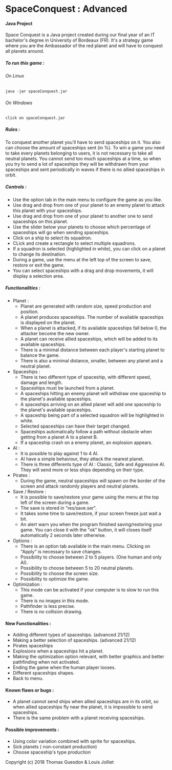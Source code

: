 # SpaceConquest : Advanced
 
#### Java Project

Space Conquest is a Java project created during our final year of an IT bachelor's degree in University of Bordeaux (FR).
It's a strategy game where you are the Ambassador of the red planet and will have to conquest all planets around.


##### To run this game :
###### On Linux 
    java -jar spaceConquest.jar
###### On Windows
    click on spaceConquest.jar

##### Rules :
To conquest another planet you'll have to send spaceships on it. You also can choose the amount of spaceships sent (in %).
To win a game you need to take every planets belonging to users, it is not necessary to take all neutral planets.
You cannot send too much spaceships at a time, so when you try to send a lot of spaceships they will be withdrawn from your spaceships and sent periodically in waves if there is no allied spaceships in orbit.

##### Controls :
 - Use the option tab in the main menu to configure the game as you like.
 - Use drag and drop from one of your planet to an enemy planet to attack this planet with your spaceships.
 - Use drag and drop from one of your planet to another one to send spaceships on this planet.
 - Use the slider below your planets to choose which percentage of spaceships will go when sending spaceships.
 - Click on a ship to select its squadron.
 - CLick and create a rectangle to select multiple squadrons.
 - If a squadron is selected (highlighted in white), you can click on a planet to change its destination.
 - During a game, use the menu at the left top of the screen to save, restore or exit the game.
 - You can select spaceships with a drag and drop movements, it will display a selection area.
 

##### Functionalities :
 - Planet :
    - Planet are generated with random size, speed production and position.
    - A planet produces spaceships. The number of available spaceships is displayed on the planet.
    - When a planet is attacked, if its available spaceships fall below 0, the attacker become the new owner.
    - A planet can receive allied spaceships, which will be added to its available spaceships.
    - There is a minimal distance between each player's starting planet to balance the game.
    - There is also a minimal distance, smaller, between any planet and a neutral planet.
 - Spaceships :
    - There is two different type of spaceship, with different speed, damage and length.
    - Spaceships must be launched from a planet.
    - A spaceships hitting an enemy planet will withdraw one spaceship to the planet's available spaceships.
    - A spaceships arriving on an allied planet will add one spaceship to the planet's available spaceships.
    - A spaceship being part of a selected squadron will be highlighted in white.
    - Selected spaceships can have their target changed.
    - Spaceships automatically follow a path without obstacle when getting from a planet A to a planet B.
    - If a spaceship crash on a enemy planet, an explosion appears. 
 - AI :
    - It is possible to play against 1 to 4 AI.
    - AI have a simple behaviour, they attack the nearest planet.
    - There is three differents type of AI : Classic, Safe and Aggressive AI. They will send more or less ships depending on their type.
 - Pirates :
    - During the game, neutral spaceships will spawn on the border of the screen and attack randomly players and neutral planets.
 - Save / Restore :
    - It is possible to save/restore your game using the menu at the top left of the screen during a game.
    - The save is stored in "res/save.ser".
    - It takes some time to save/restore, if your screen freeze just wait a bit.
    - An alert warn you when the program finished saving/restoring your game. You can close it with the "ok" button, it will closes itself automatically 2 seconds later otherwise.
 - Options :
    - There is an option tab available in the main menu. Clicking on "Apply" is necessary to save changes.
    - Possibility to choose between 2 to 5 players. (One human and only AI). 
    - Possibility to choose between 5 to 20 neutral planets.
    - Possibility to choose the screen size.
    - Possibility to optimize the game.
 - Optimization :
    - This mode can be activated if your computer is to slow to run this game.
    - There is no images in this mode.
    - Pathfinder is less precise.
    - There is no collision drawing.

#### New Functionalities :
 - Adding different types of spaceships. (advanced 21/12)
 - Making a better selection of spaceships. (advanced 21/12)
 - Pirates spaceships
 - Explosions when a spaceships hit a planet.
 - Making the optimization option relevant, with better graphics and better pathfinding when not activated. 
 - Ending the game when the human player looses. 
 - Different spaceships shapes. 
 - Back to menu.


#### Known flaws or bugs :
 - A planet cannot send ships when allied spaceships are in its orbit, so when allied spaceships fly near the planet, it is impossible to send spaceships.
 - There is the same problem with a planet receiving spaceships.

#### Possible improvements :
 - Using color variation combined with sprite for spaceships.
 - Sick planets ( non-constant production)
 - Choose spaceship's  type production 

Copyright (c) 2018 Thomas Guesdon & Louis Jolliet